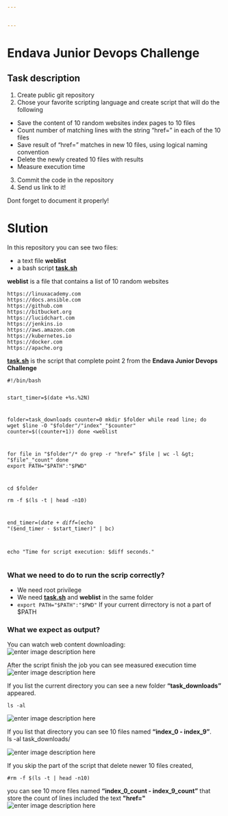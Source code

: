 ```yaml
---


---
```


<h1 id="endava-junior-devops-challenge">Endava Junior Devops Challenge</h1>
<h2 id="task-description">Task description</h2>
<ol>
<li>Create public git repository</li>
<li>Chose your favorite scripting language and create script that will do the following</li>
</ol>
<ul>
<li>Save the content of 10 random websites index pages to 10 files</li>
<li>Count number of matching lines with the string “href=” in each of the 10 files</li>
<li>Save result of “href=” matches in new 10 files, using logical naming convention</li>
<li>Delete the newly created 10 files with results</li>
<li>Measure execution time</li>
</ul>
<ol start="3">
<li>Commit the code in the repository</li>
<li>Send us link to it!</li>
</ol>
<p>Dont forget to document it properly!</p>
<h1 id="slution">Slution</h1>
<p>In this repository you can see two files:</p>
<ul>
<li>a text file <strong>weblist</strong></li>
<li>a bash script <strong><a href="http://task.sh">task.sh</a></strong></li>
</ul>
<p><strong>weblist</strong> is a file that contains a list of 10 random websites</p>
<pre><code>https://linuxacademy.com
https://docs.ansible.com
https://github.com
https://bitbucket.org
https://lucidchart.com
https://jenkins.io
https://aws.amazon.com
https://kubernetes.io
https://docker.com
https://apache.org
</code></pre>
<p><strong><a href="http://task.sh">task.sh</a></strong> is the script that complete point 2 from the <strong>Endava Junior Devops Challenge</strong></p>
<pre><code>#!/bin/bash

start_timer=$(date +%s.%2N)

folder=task_downloads
counter=0
mkdir $folder
while read line; do
  wget $line -O "$folder"/"index"_"$counter"
  counter=$((counter+1))
done &lt;weblist
                                            		 
for file in "$folder"/*
do
  grep -r "href=" $file | wc -l &gt; "$file"_"count"
done
export PATH="$PATH":"$PWD"

cd $folder                                  		
rm -f $(ls -t | head -n10)                  		

end_timer=$(date +%s.%2N)			    	
diff=$(echo "($end_timer - $start_timer)" | bc)     	

echo "Time for script execution: $diff seconds."
</code></pre>
<h3 id="what-we-need-to-do-to-run-the-scrip-correctly">What we need to do to run the scrip correctly?</h3>
<ul>
<li>We need root privilege</li>
<li>We need <strong><a href="http://task.sh">task.sh</a></strong> and <strong>weblist</strong> in the same folder</li>
<li><code>export PATH="$PATH":"$PWD"</code> If your current dirrectory is not a part of $PATH</li>
</ul>
<h3 id="what-we-expect-as-output">What we expect as output?</h3>
<p>You can watch web content downloading:<br>
<img src="https://lh3.googleusercontent.com/w7zJcw5ubw6jWnnvZqWEY6y9-2Y8pu7dtdh4hWpbJo8bS8wFppIonyhnwdoV2-8aPm-BCu7MilKG" alt="enter image description here" title="task-BASH output"></p>
<p>After the script finish the job you can see measured execution time<br>
<img src="https://lh3.googleusercontent.com/9I1UR7qPtvSZKGrdfogH5WiP0-QQ1BZBYNyXvFts9IU6ZtZ56WnHXbqrwqFoQakg-afrDEYBCdDv" alt="enter image description here"></p>
<p>If you list the current directory you can see a new folder <strong>“task_downloads”</strong> appeared.</p>
<pre><code>ls -al
</code></pre>
<p><img src="https://lh3.googleusercontent.com/0PYz0PMNTLz_iuaa9NHpixHyq5n8oLTdMekYoe50xxwdaTy5EST10zPGUqVJotggxwOdYzltXMkc" alt="enter image description here"></p>
<p>If you list that directory you can see 10 files named <strong>“index_0 - index_9”</strong>.<br>
ls -al task_downloads/</p>
<p><img src="https://lh3.googleusercontent.com/dhl9_fCuSTw24ey76QZ7j3jYrPEir-2-5FGRM7hLdgRwj52ymG3nTGzbVawazhCaiTMr9jJSNpvN" alt="enter image description here"></p>
<p>If you skip the part of the script that delete newer 10 files created,</p>
<pre><code>#rm -f $(ls -t | head -n10)
</code></pre>
<p>you can see 10 more files named <strong>“index_0_count - index_9_count”</strong> that store the count of lines included the text <strong>"href="</strong><br>
<img src="https://lh3.googleusercontent.com/0Y36tjG7KLNILCiZrNbM2oR_2oSx6QlYVUBWtbYLQJUvwCyh1cwG1q0b3tIL-yq-XSKlhR0RiyuB" alt="enter image description here"></p>

